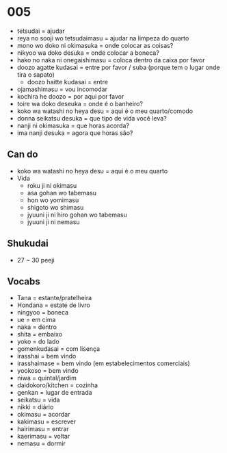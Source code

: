 # 005

- tetsudai = ajudar
- reya no sooji wo tetsudaimasu = ajudar na limpeza do quarto
- mono wo doko ni okimasuka = onde colocar as coisas?
- nikyoo wa doko desuka = onde colocar a boneca?
- hako no naka ni onegaishimasu = coloca dentro da caixa por favor
- doozo agatte kudasai = entre por favor / suba (porque tem o lugar onde tira o sapato)
  - doozo haitte kudasai = entre
- ojamashimasu = vou incomodar
- kochira he doozo = por aqui por favor
- toire wa doko deseuka = onde é o banheiro?
- koko wa watashi no heya desu = aqui é o meu quarto/comodo
- donna seikatsu desuka = que tipo de vida você leva?
- nanji ni okimasuka = que horas acorda?
- ima nanji desuka = agora que horas são?

## Can do

- koko wa watashi no heya desu = aqui é o meu quarto
- Vida
  - roku ji ni okimasu
  - asa gohan wo tabemasu
  - hon wo yomimasu
  - shigoto wo shimasu
  - jyuuni ji ni hiro gohan wo tabemasu
  - jyuuni ji ni nemasu

## Shukudai

- 27 ~ 30 peeji

## Vocabs

- Tana = estante/pratelheira
- Hondana = estate de livro
- ningyoo = boneca
- ue = em cima
- naka = dentro
- shita = embaixo
- yoko = do lado
- gomenkudasai = com lisença
- irasshai = bem vindo
- irasshaimase = bem vindo (em estabelecimentos comerciais)
- yookoso = bem vindo
- niwa = quintal/jardim
- daidokoro/kitchen = cozinha
- genkan = lugar de entrada
- seikatsu = vida
- nikki = diário
- okimasu = acordar
- kakimasu = escrever
- hairimasu = entrar
- kaerimasu = voltar
- nemasu = dormir
